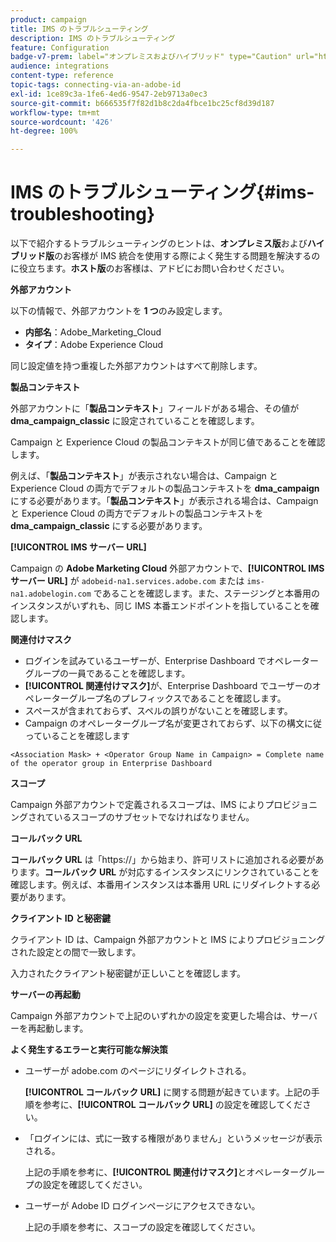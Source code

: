 ```yaml
---
product: campaign
title: IMS のトラブルシューティング
description: IMS のトラブルシューティング
feature: Configuration
badge-v7-prem: label="オンプレミスおよびハイブリッド" type="Caution" url="https://experienceleague.adobe.com/docs/campaign-classic/using/installing-campaign-classic/architecture-and-hosting-models/hosting-models-lp/hosting-models.html?lang=ja" tooltip="オンプレミスデプロイメントとハイブリッドデプロイメントにのみ適用されます"
audience: integrations
content-type: reference
topic-tags: connecting-via-an-adobe-id
exl-id: 1ce89c3a-1fe6-4ed6-9547-2eb9713a0ec3
source-git-commit: b666535f7f82d1b8c2da4fbce1bc25cf8d39d187
workflow-type: tm+mt
source-wordcount: '426'
ht-degree: 100%

---
```


# IMS のトラブルシューティング{#ims-troubleshooting}


以下で紹介するトラブルシューティングのヒントは、**オンプレミス版**&#x200B;および&#x200B;**ハイブリッド版**&#x200B;のお客様が IMS 統合を使用する際によく発生する問題を解決するのに役立ちます。**ホスト版**&#x200B;のお客様は、アドビにお問い合わせください。

**外部アカウント**

以下の情報で、外部アカウントを **1 つ**&#x200B;のみ設定します。

* **内部名**：Adobe_Marketing_Cloud
* **タイプ**：Adobe Experience Cloud

同じ設定値を持つ重複した外部アカウントはすべて削除します。

**製品コンテキスト**

外部アカウントに「**製品コンテキスト**」フィールドがある場合、その値が **dma_campaign_classic** に設定されていることを確認します。

Campaign と Experience Cloud の製品コンテキストが同じ値であることを確認します。

例えば、「**製品コンテキスト**」が表示されない場合は、Campaign と Experience Cloud の両方でデフォルトの製品コンテキストを **dma_campaign** にする必要があります。「**製品コンテキスト**」が表示される場合は、Campaign と Experience Cloud の両方でデフォルトの製品コンテキストを **dma_campaign_classic** にする必要があります。

**[!UICONTROL IMS サーバー URL]**

Campaign の **Adobe Marketing Cloud** 外部アカウントで、**[!UICONTROL IMS サーバー URL]** が `adobeid-na1.services.adobe.com` または `ims-na1.adobelogin.com` であることを確認します。また、ステージングと本番用のインスタンスがいずれも、同じ IMS 本番エンドポイントを指していることを確認します。

**関連付けマスク**

* ログインを試みているユーザーが、Enterprise Dashboard でオペレーターグループの一員であることを確認します。
* **[!UICONTROL 関連付けマスク]**&#x200B;が、Enterprise Dashboard でユーザーのオペレーターグループ名のプレフィックスであることを確認します。
* スペースが含まれておらず、スペルの誤りがないことを確認します。
* Campaign のオペレーターグループ名が変更されておらず、以下の構文に従っていることを確認します

```
<Association Mask> + <Operator Group Name in Campaign> = Complete name of the operator group in Enterprise Dashboard
```

**スコープ**

Campaign 外部アカウントで定義されるスコープは、IMS によりプロビジョニングされているスコープのサブセットでなければなりません。

**コールバック URL**

**コールバック URL** は「https://」から始まり、許可リストに追加される必要があります。**コールバック URL** が対応するインスタンスにリンクされていることを確認します。例えば、本番用インスタンスは本番用 URL にリダイレクトする必要があります。

**クライアント ID と秘密鍵**

クライアント ID は、Campaign 外部アカウントと IMS によりプロビジョニングされた設定との間で一致します。

入力されたクライアント秘密鍵が正しいことを確認します。

**サーバーの再起動**

Campaign 外部アカウントで上記のいずれかの設定を変更した場合は、サーバーを再起動します。

**よく発生するエラーと実行可能な解決策**

* ユーザーが adobe.com のページにリダイレクトされる。

  **[!UICONTROL コールバック URL]** に関する問題が起きています。上記の手順を参考に、**[!UICONTROL コールバック URL]** の設定を確認してください。

* 「ログインには、式に一致する権限がありません」というメッセージが表示される。

  上記の手順を参考に、**[!UICONTROL 関連付けマスク]**&#x200B;とオペレーターグループの設定を確認してください。

* ユーザーが Adobe ID ログインページにアクセスできない。

  上記の手順を参考に、スコープの設定を確認してください。
